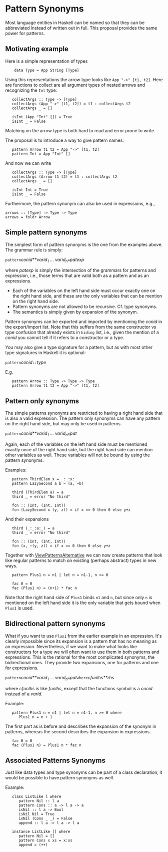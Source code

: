 # Pattern Synonyms


Most language entities in Haskell can be named so that they can be abbreviated instead of written out in full.
This proposal provides the same power for patterns.

## Motivating example


Here is a simple representation of types

```wiki
    data Type = App String [Type]
```


Using this representations the arrow type looks like `App "->" [t1, t2]`.
Here are functions to collect are all argument types of nested arrows and recognizing the `Int` type:

```wiki
   collectArgs :: Type -> [Type]
   collectArgs (App "->" [t1, t2]) = t1 : collectArgs t2
   collectArgs _ = []

   isInt (App "Int" []) = True
   isInt _ = False
```


Matching on the arrow type is both hard to read and error prone to write.


The proposal is to introduce a way to give pattern names:

```wiki
   pattern Arrow t1 t2 = App "->" [t1, t2]
   pattern Int = App "Int" []
```


And now we can write

```wiki
   collectArgs :: Type -> [Type]
   collectArgs (Arrow t1 t2) = t1 : collectArgs t2
   collectArgs _ = []

   isInt Int = True
   isInt _ = False
```


Furthermore, the pattern synonym can also be used in expressions, e.g.,

```wiki
arrows :: [Type] -> Type -> Type
arrows = foldr Arrow
```

## Simple pattern synonyms


The simplest form of pattern synonyms is the one from the examples above.  The grammar rule is simply:

`pattern`*conid**varid<sub>1</sub>* ... *varid<sub>n</sub>*`=`*patexp*


where *patexp* is simply the intersection of the grammars for patterns and expression, i.e., those terms that are valid both as a pattern and as an expressions.

- Each of the variables on the left hand side must occur exactly one on the right hand side, and these are the only variables that can be mention on the right hand side.  
- Pattern synonyms are not allowed to be recursive.  Cf. type synonyms.
- The semantics is simply given by expansion of the synonym.


Pattern synonyms can be exported and imported by mentioning the *conid* in the export/import list.  Note that this suffers from the same constructor vs type confusion that already exists in `hiding` list, i.e., given the mention of a *conid* you cannot tell if it refers to a constructor or a type.


You may also give a type signature for a pattern, but as with most other type signatures in Haskell it is optional:

`pattern`*conid*`::`*type*


E.g.

```wiki
   pattern Arrow :: Type -> Type -> Type
   pattern Arrow t1 t2 = App "->" [t1, t2]
```

## Pattern only synonyms


The simple patterns synonyms are restricted to having a right hand side that is also a valid expression.
The pattern only synonyms can have any pattern on the right hand side, but may only be used in patterns.

`pattern`*conid**varid<sub>1</sub>* ... *varid<sub>n</sub>*`=`*pat*


Again, each of the variables on the left hand side must be mentioned exactly once of the right hand side, but the right hand side can mention other variables as well.  These variables will not be bound by using the pattern synonyms.


Examples:

```wiki
   pattern ThirdElem x = _:_:x:_
   pattern LazySecond a b ~ (a, ~b)

   third (ThirdElem a) = a
   third _ = error "No third"

   fcn :: (Int, (Int, Int))
   fcn (LazySecond x (y, z)) = if x == 0 then 0 else y+z
```


And their expansions

```wiki
   third (_:_:a:_) = a
   third _ = error "No third"

   fcn :: (Int, (Int, Int))
   fcn (x, ~(y, z)) = if x == 0 then 0 else y+z
```


Together with [ViewPatternsAlternative](view-patterns-alternative) we can now create patterns that look like regular patterns to match on existing (perhaps abstract) types in new ways.

```wiki
   pattern Plus1 n = n1 | let n = n1-1, n >= 0

   fac 0 = 0
   fac (Plus1 n) = (n+1) * fac n 
```


Note that the right hand side of `Plus1` binds `n1` and `n`, but since only `n` is mentioned on the left hand side it is the only variable that gets bound when `Plus1` is used.

## Bidirectional pattern synonyms


What if you want to use `Plus1` from the earlier example in an expression.
It's clearly impossible since its expansion is a pattern that has no meaning as an expression.
Nevertheless, if we want to make what looks like constructors for a type we will often want to use them in both patterns and expressions.
This is the rational for the most complicated synonyms, the bidirectional ones.  They provide two expansions, one for patterns and one for expressions.

`pattern`*conid**varid<sub>1</sub>* ... *varid<sub>n</sub>*`=`*pat*`where`*cfunlhs**rhs*


where *cfunlhs* is like *funlhs*, except that the functions symbol is a *conid* instead of a *varid*.


Example:

```wiki
   pattern Plus1 n = n1 | let n = n1-1, n >= 0 where
      Plus1 n = n + 1
```


The first part as is before and describes the expansion of the synonym in patterns, whereas the second describes the expansion in expressions.

```wiki
   fac 0 = 0
   fac (Plus1 n) = Plus1 n * fac n 
```

## Associated Patterns Synonyms


Just like data types and type synonyms can be part of a class declaration, it would be possible to have pattern synonyms as well.


Example:

```wiki
   class ListLike l where
      pattern Nil :: l a
      pattern Cons :: a -> l a -> a
      isNil :: l a -> Bool
      isNil Nil = True
      isNil (Cons _ _) = False
      append :: l a -> l a -> l a

   instance ListLike [] where
      pattern Nil = []
      pattern Cons x xs = x:xs
      append = (++)
```